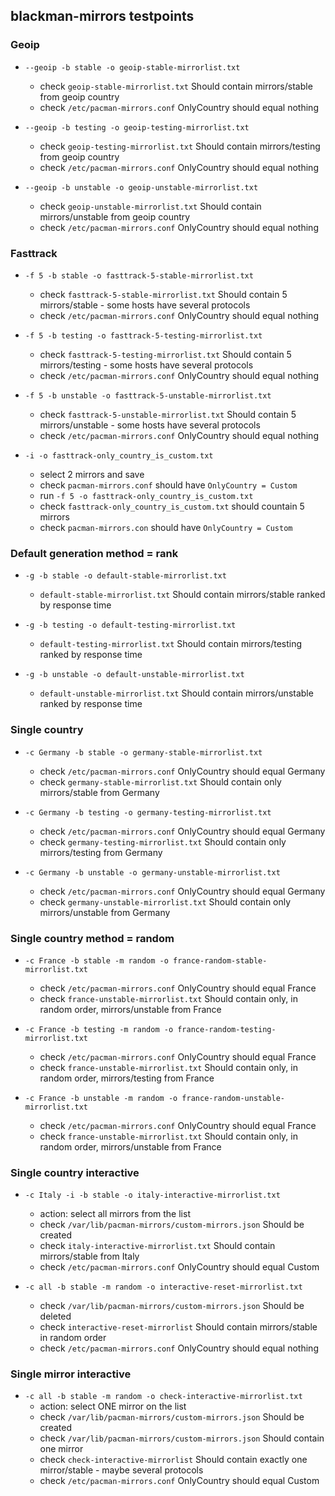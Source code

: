 ## blackman-mirrors testpoints
### Geoip

* `--geoip -b stable -o geoip-stable-mirrorlist.txt`
  - check `geoip-stable-mirrorlist.txt` Should contain mirrors/stable from geoip country
  - check `/etc/pacman-mirrors.conf` OnlyCountry should equal nothing
  
* `--geoip -b testing -o geoip-testing-mirrorlist.txt`
  - check `geoip-testing-mirrorlist.txt` Should contain mirrors/testing from geoip country
  - check `/etc/pacman-mirrors.conf` OnlyCountry should equal nothing
  
* `--geoip -b unstable -o geoip-unstable-mirrorlist.txt`
  - check `geoip-unstable-mirrorlist.txt` Should contain mirrors/unstable from geoip country
  - check `/etc/pacman-mirrors.conf` OnlyCountry should equal nothing

### Fasttrack

* `-f 5 -b stable -o fasttrack-5-stable-mirrorlist.txt`
  - check `fasttrack-5-stable-mirrorlist.txt` Should contain 5 mirrors/stable - some hosts have several protocols
  - check `/etc/pacman-mirrors.conf` OnlyCountry should equal nothing
  
* `-f 5 -b testing -o fasttrack-5-testing-mirrorlist.txt`
  - check `fasttrack-5-testing-mirrorlist.txt` Should contain 5 mirrors/testing - some hosts have several protocols
  - check `/etc/pacman-mirrors.conf` OnlyCountry should equal nothing
  
* `-f 5 -b unstable -o fasttrack-5-unstable-mirrorlist.txt`
  - check `fasttrack-5-unstable-mirrorlist.txt` Should contain 5 mirrors/unstable - some hosts have several protocols
  - check `/etc/pacman-mirrors.conf` OnlyCountry should equal nothing
  
* `-i -o fasttrack-only_country_is_custom.txt`
  - select 2 mirrors and save
  - check `pacman-mirrors.conf` should have `OnlyCountry = Custom`
  - run `-f 5 -o fasttrack-only_country_is_custom.txt`
  - check `fasttrack-only_country_is_custom.txt` should countain 5 mirrors
  - check `pacman-mirrors.con` should have `OnlyCountry = Custom`

### Default generation method = rank

* `-g -b stable -o default-stable-mirrorlist.txt`
  * `default-stable-mirrorlist.txt` Should contain mirrors/stable ranked by response time
   
* `-g -b testing -o default-testing-mirrorlist.txt`
  * `default-testing-mirrorlist.txt` Should contain mirrors/testing ranked by response time
  
* `-g -b unstable -o default-unstable-mirrorlist.txt`
  * `default-unstable-mirrorlist.txt` Should contain mirrors/unstable ranked by response time

### Single country

* `-c Germany -b stable -o germany-stable-mirrorlist.txt`
  - check `/etc/pacman-mirrors.conf` OnlyCountry should equal Germany
  - check `germany-stable-mirrorlist.txt` Should contain only mirrors/stable from Germany
  
* `-c Germany -b testing -o germany-testing-mirrorlist.txt`
  - check `/etc/pacman-mirrors.conf` OnlyCountry should equal Germany
  - check `germany-testing-mirrorlist.txt` Should contain only mirrors/testing from Germany
  
* `-c Germany -b unstable -o germany-unstable-mirrorlist.txt`
  - check `/etc/pacman-mirrors.conf` OnlyCountry should equal Germany
  - check `germany-unstable-mirrorlist.txt` Should contain only mirrors/unstable from Germany
  
### Single country method = random  
  
* `-c France -b stable -m random -o france-random-stable-mirrorlist.txt`
  - check `/etc/pacman-mirrors.conf` OnlyCountry should equal France
  - check `france-unstable-mirrorlist.txt` Should contain only, in random order, mirrors/unstable from France
  
* `-c France -b testing -m random -o france-random-testing-mirrorlist.txt`
  - check `/etc/pacman-mirrors.conf` OnlyCountry should equal France
  - check `france-unstable-mirrorlist.txt` Should contain only, in random order, mirrors/testing from France
  
* `-c France -b unstable -m random -o france-random-unstable-mirrorlist.txt`
  - check `/etc/pacman-mirrors.conf` OnlyCountry should equal France
  - check `france-unstable-mirrorlist.txt` Should contain only, in random order, mirrors/unstable from France

### Single country interactive

* `-c Italy -i -b stable -o italy-interactive-mirrorlist.txt`
  - action: select all mirrors from the list
  - check `/var/lib/pacman-mirrors/custom-mirrors.json` Should be created
  - check `italy-interactive-mirrorlist.txt` Should contain mirrors/stable from Italy
  - check `/etc/pacman-mirrors.conf` OnlyCountry should equal Custom
  
* `-c all -b stable -m random -o interactive-reset-mirrorlist.txt`
  - check `/var/lib/pacman-mirrors/custom-mirrors.json` Should be deleted
  - check `interactive-reset-mirrorlist` Should contain mirrors/stable in random order
  - check `/etc/pacman-mirrors.conf` OnlyCountry should equal nothing

### Single mirror interactive

* `-c all -b stable -m random -o check-interactive-mirrorlist.txt`
  - action: select ONE mirror on the list 
  - check `/var/lib/pacman-mirrors/custom-mirrors.json` Should be created
  - check `/var/lib/pacman-mirrors/custom-mirrors.json` Should contain one mirror
  - check `check-interactive-mirrorlist` Should contain exactly one mirror/stable - maybe several protocols
  - check `/etc/pacman-mirrors.conf` OnlyCountry should equal Custom
